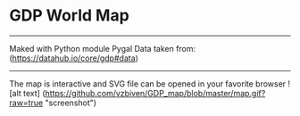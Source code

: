 # GDP World Map 
***
Maked with Python module Pygal
Data taken from: (https://datahub.io/core/gdp#data)
***
The map is interactive and SVG file can be opened in your favorite browser 
![alt text] (https://github.com/vzbiven/GDP_map/blob/master/map.gif?raw=true "screenshot")
